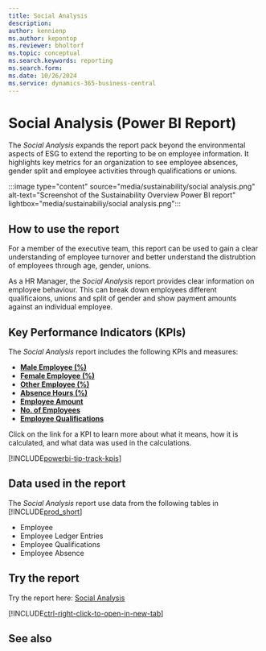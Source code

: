 ```yaml
---
title: Social Analysis
description: 
author: kennienp
ms.author: kepontop
ms.reviewer: bholtorf
ms.topic: conceptual
ms.search.keywords: reporting
ms.search.form: 
ms.date: 10/26/2024
ms.service: dynamics-365-business-central
---
```


# Social Analysis (Power BI Report)

The *Social Analysis* expands the report pack beyond the environmental aspects of ESG to extend the reporting to be on employee information. It highlights key metrics for an organization to see employee absences, gender split and employee activities through qualifications or unions.

:::image type="content" source="media/sustainability/social analysis.png" alt-text="Screenshot of the Sustainability Overview Power BI report" lightbox="media/sustainabiliy/social analysis.png":::


## How to use the report

For a member of the executive team, this report can be used to gain a clear understanding of employee turnover and better understand the distrubtion of employees through age, gender, unions. 

As a HR Manager, the *Social Analysis* report provides clear information on employee behaviour. This can break down employees different qualificaions, unions and split of gender and show payment amounts against an individual employee.


## Key Performance Indicators (KPIs)

The *Social Analysis* report includes the following KPIs and measures: 

- [**Male Employee (%)**](sustainability-powerbi-kpis.md#male-employees-)
- [**Female Employee (%)**](sustainability-powerbi-kpis.md#female-employees-)
- [**Other Employee (%)**](sustainability-powerbi-kpis.md#other-employees-)
- [**Absence Hours (%)**](sustainability-powerbi-kpis.md#employee-absences-)
- [**Employee Amount**](sustainability-powerbi-kpis.md#employee-amount)
- [**No. of Employees**](sustainability-powerbi-kpis.md#no-of-employees)
- [**Employee Qualifications**](sustainability-powerbi-kpis.md#employee-qualifications)


Click on the link for a KPI to learn more about what it means, how it is calculated, and what data was used in the calculations. 

[!INCLUDE[powerbi-tip-track-kpis](includes/powerbi-tip-track-kpis.md)]


## Data used in the report

The *Social Analysis* report use data from the following tables in [!INCLUDE[prod_short](includes/prod_short.md)]

- Employee
- Employee Ledger Entries
- Employee Qualifications
- Employee Absence

## Try the report

Try the report here: [Social Analysis](https://businesscentral.dynamics.com?page=37091)

[!INCLUDE[ctrl-right-click-to-open-in-new-tab](includes/ctrl-right-click-to-open-in-new-tab.md)]

## See also